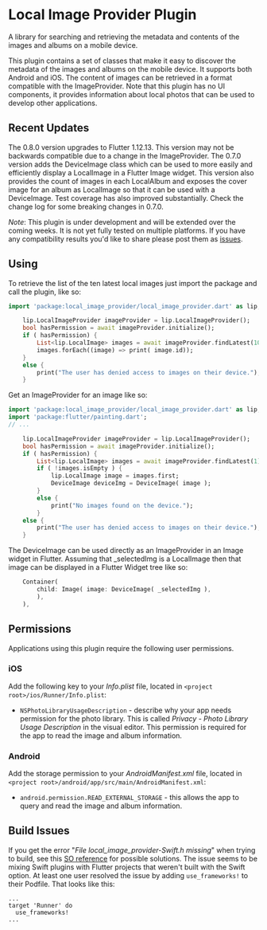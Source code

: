 # Local Image Provider Plugin

A library for searching and retrieving the metadata and contents of the images and 
albums on a mobile device. 

This plugin contains a set of classes that make it easy to discover the metadata of the images 
and albums on the mobile device. It supports both Android and iOS. The content of images can be 
retrieved in a format compatible with the ImageProvider. Note that this plugin has no UI 
components, it provides information about local photos that can be used to develop other 
applications.

## Recent Updates
The 0.8.0 version upgrades to Flutter 1.12.13. This version may not be backwards compatible due to a change in the ImageProvider.
The 0.7.0 version adds the DeviceImage class which can be used to more easily and efficiently display a LocalImage in a Flutter Image widget. This version also provides the count of images in each LocalAlbum and exposes the cover image for an album as LocalImage so that it can be used with a DeviceImage. Test coverage has also improved substantially. Check the change log for some breaking changes in 0.7.0. 

*Note*: This plugin is under development and will be extended over the coming weeks. It is not 
yet fully tested on multiple platforms. If you have any compatibility results you'd like to share please 
post them as [issues](https://github.com/csdcorp/local_image_provider/issues). 

## Using

To retrieve the list of the ten latest local images just import the package and call the plugin, like so: 

```dart
import 'package:local_image_provider/local_image_provider.dart' as lip;

    lip.LocalImageProvider imageProvider = lip.LocalImageProvider();
    bool hasPermission = await imageProvider.initialize();
    if ( hasPermission) {
        List<lip.LocalImage> images = await imageProvider.findLatest(10);
        images.forEach((image) => print( image.id));
    }
    else {
        print("The user has denied access to images on their device.");
    }
```

Get an ImageProvider for an image like so: 

```dart
import 'package:local_image_provider/local_image_provider.dart' as lip;
import 'package:flutter/painting.dart';
// ...

    lip.LocalImageProvider imageProvider = lip.LocalImageProvider();
    bool hasPermission = await imageProvider.initialize();
    if ( hasPermission) {
        List<lip.LocalImage> images = await imageProvider.findLatest(1);
        if ( !images.isEmpty ) {
            lip.LocalImage image = images.first;
            DeviceImage deviceImg = DeviceImage( image );
        }
        else {
            print("No images found on the device.");
        }
    else {
        print("The user has denied access to images on their device.");
    }
```

The DeviceImage can be used directly as an ImageProvider in an Image widget in Flutter. Assuming that _selectedImg is a LocalImage then that image can be displayed in a Flutter Widget tree like so:  
```dart
    Container(
        child: Image( image: DeviceImage( _selectedImg ),
        ),
    ),
```

## Permissions

Applications using this plugin require the following user permissions. 
### iOS

Add the following key to your _Info.plist_ file, located in `<project root>/ios/Runner/Info.plist`:

* `NSPhotoLibraryUsageDescription` - describe why your app needs permission for the photo library. This is called _Privacy - Photo Library Usage Description_ in the visual editor. This permission is required for the app to read the image and album information. 

### Android

Add the storage permission to your _AndroidManifest.xml_ file, located in `<project root>/android/app/src/main/AndroidManifest.xml`:

* `android.permission.READ_EXTERNAL_STORAGE` - this allows the app to query and read the image and album information.

## Build Issues

If you get the error "_File local_image_provider-Swift.h missing_" when trying to build, see this [SO reference](https://stackoverflow.com/questions/51056579/flutter-plugin-geolocator-swift-h-file-not-found) for possible solutions. The issue seems to be mixing Swift plugins with Flutter projects that weren't built with the Swift option. At least one user resolved the issue by adding `use_frameworks!` to their Podfile. That looks like this:
```
...
target 'Runner' do
  use_frameworks!
...
```
